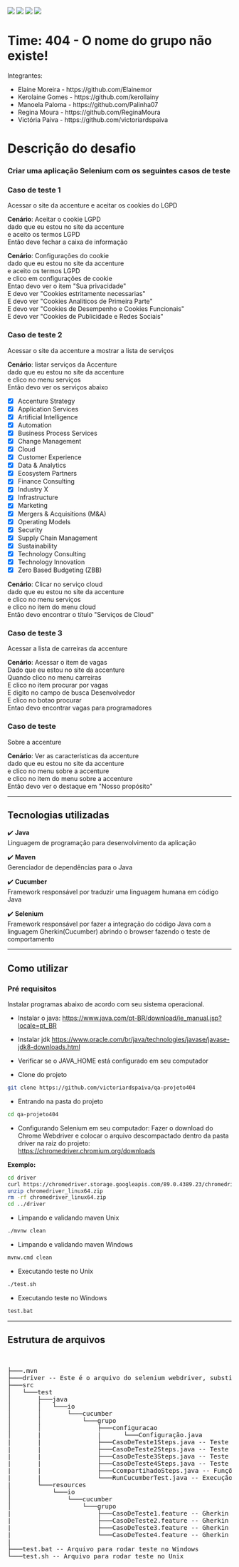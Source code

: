 ﻿![](https://img.shields.io/badge/java-v.1.8-blue.svg)
![](https://img.shields.io/badge/cucumber-v.0.0.1-yellow.svg)
![](https://img.shields.io/badge/selenium-v.3.141.59-green.svg)
![](https://img.shields.io/badge/maven-v.3.3-orange.svg)

# Time: 404 - O nome do grupo não existe!
Integrantes: <br>
<ul>
  <li>Elaine Moreira - https://github.com/Elainemor</li>
  <li>Kerolaine Gomes - https://github.com/kerollainy</li>
	<li>Manoela Paloma - https://github.com/Palinha07</li>
  <li>Regina Moura - https://github.com/ReginaMoura</li>
  <li>Victória Paiva - https://github.com/victoriardspaiva</li>
</ul>

# Descrição do desafio
### Criar uma aplicação Selenium com os seguintes casos de teste

### Caso de teste 1
Acessar o site da accenture e aceitar os cookies do LGPD<br>

<b>Cenário</b>: Aceitar o cookie LGPD<br>
dado que eu estou no site da accenture<br>
e aceito os termos LGPD<br>
Então deve fechar a caixa de informação<br>

<b>Cenário</b>: Configurações do cookie<br>
dado que eu estou no site da accenture<br>
e aceito os termos LGPD<br>
e clico em configurações de cookie<br>
Entao devo ver o item "Sua privacidade"<br>
E devo ver "Cookies estritamente necessarias"<br>
E devo ver "Cookies Analiticos de Primeira Parte"<br>
E devo ver "Cookies de Desempenho e Cookies Funcionais"<br>
E devo ver "Cookies de Publicidade e Redes Sociais"<br>

### Caso de teste 2
Acessar o site da accenture a mostrar a lista de serviços<br>

<b>Cenário</b>: listar serviços da Accenture<br>
dado que eu estou no site da accenture<br>
e clico no menu serviços<br>
Então devo ver os serviços abaixo<br>
- [x] Accenture Strategy
- [x] Application Services
- [x] Artificial Intelligence
- [x] Automation
- [x] Business Process Services
- [x] Change Management
- [x] Cloud
- [x] Customer Experience
- [x] Data & Analytics
- [x] Ecosystem Partners
- [x] Finance Consulting
- [x] Industry X
- [x] Infrastructure
- [x] Marketing
- [x] Mergers & Acquisitions (M&A)
- [x] Operating Models
- [x] Security
- [x] Supply Chain Management
- [x] Sustainability
- [x] Technology Consulting
- [x] Technology Innovation
- [x] Zero Based Budgeting (ZBB)

<b>Cenário</b>: Clicar no serviço cloud<br>
dado que eu estou no site da accenture<br>
e clico no menu serviços<br>
e clico no item do menu cloud<br>
Então devo encontrar o título "Serviços de Cloud"<br>

### Caso de teste 3
Acessar a lista de carreiras da accenture<br>

<b>Cenário</b>: Acessar o item de vagas<br>
Dado que eu estou no site da accenture<br>
Quando clico no menu carreiras<br>
E clico no item procurar por vagas<br>
E digito no campo de busca Desenvolvedor<br>
E clico no botao procurar<br>
Entao devo encontrar vagas para programadores<br>

### Caso de teste
Sobre a accenture<br>

<b>Cenário</b>: Ver as características da accenture<br>
dado que eu estou no site da accenture<br>
e clico no menu sobre a accenture<br>
e clico no item do menu sobre a accenture<br>
Então devo ver o destaque em "Nosso propósito"<br>

--------------------------------------------------------------------

## Tecnologias utilizadas
:heavy_check_mark: <b>Java</b><br>
Linguagem de programação para desenvolvimento da aplicação<br>

:heavy_check_mark: <b>Maven</b><br>
Gerenciador de dependências para o Java<br>

:heavy_check_mark: <b>Cucumber</b><br>
Framework responsável por traduzir uma linguagem humana em código Java<br>

:heavy_check_mark: <b>Selenium</b><br>
Framework responsável por fazer a integração do código Java com a linguagem Gherkin(Cucumber) abrindo o browser fazendo o teste de comportamento<br>

--------------------------------------------------------------------

## Como utilizar
### Pré requisitos
Instalar programas abaixo de acordo com seu sistema operacional.<br>
- Instalar o java:
https://www.java.com/pt-BR/download/ie_manual.jsp?locale=pt_BR
- Instalar jdk
https://www.oracle.com/br/java/technologies/javase/javase-jdk8-downloads.html
- Verificar se o JAVA_HOME está configurado em seu computador


- Clone do projeto
 ```bash
git clone https://github.com/victoriardspaiva/qa-projeto404
 ```

- Entrando na pasta do projeto
 ```bash
cd qa-projeto404
 ```

- Configurando Selenium em seu computador:
Fazer o download do Chrome Webdriver e colocar o arquivo descompactado dentro da pasta driver na raiz do projeto:<br>
https://chromedriver.chromium.org/downloads<br>

<b>Exemplo:</b><br>
 ```bash
cd driver
curl https://chromedriver.storage.googleapis.com/89.0.4389.23/chromedriver_linux64.zip
unzip chromedriver_linux64.zip
rm -rf chromedriver_linux64.zip
cd ../driver
 ```

- Limpando e validando maven Unix
 ```bash
./mvnw clean
 ```
 
- Limpando e validando maven Windows
 ```bash
mvnw.cmd clean
 ```

- Executando teste no Unix
 ```bash
./test.sh
 ```

- Executando teste no Windows
 ```bash
test.bat
 ```

--------------------------------------------------------------------
## Estrutura de arquivos

<br>
<pre>
├───.mvn
├───driver -- Este é o arquivo do selenium webdriver, substitua este arquivo com a versão da sua máquinajunit
├───src
│   └───test
│       ├───java
│       │   └───io
│       │       └───cucumber
│       │           └───grupo
│       │               ├───configuracao
│       |               |      └───Configuração.java   
|       |               ├───CasoDeTeste1Steps.java -- Teste dos Cookeis de privacidade 
|       |               ├───CasoDeTeste2Steps.java -- Teste listar serviços e Could
|       |               ├───CasoDeTeste3Steps.java -- Teste vagas de tecnologia
|       |               ├───CasoDeTeste4Steps.java -- Teste sobre a Accenture 
|       |               ├───CcompartihadoSteps.java -- Funções compartihadas
|       |               └───RunCucumberTest.java -- Execução do teste
|       └───resources        
│           └───io
│               └───cucumber
│                   └───grupo
|                       ├───CasoDeTeste1.feature -- Gherkin com os cenários dos Cookeis de privacidade
|                       ├───CasoDeTeste2.feature -- Gherkin com os cenários listar serviços e Could
|                       ├───CasoDeTeste3.feature -- Gherkin com os cenários vagas de tecnologia
|                       └───CasoDeTeste4.feature -- Gherkin com os cenários sobre a Accenture
|
├───test.bat -- Arquivo para rodar teste no Windows
└───test.sh -- Arquivo para rodar teste no Unix
</pre>
<br>

